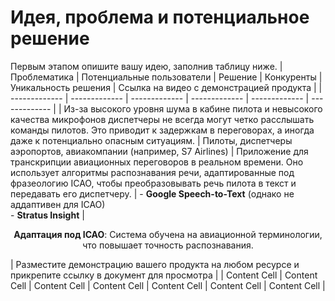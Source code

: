 # Идея, проблема и потенциальное решение

Первым этапом опишите вашу идею, заполнив таблицу ниже. 
| Проблематика | Потенциальные пользователи | Решение | Конкуренты | Уникальность решения | Ссылка на видео с демонстрацией продукта |
| ------------- | ------------- | ------------- | ------------- | ------------- |  ------------- |
| Из-за высокого уровня шума в кабине пилота и невысокого качества микрофонов диспетчеры не всегда могут четко расслышать команды пилотов. Это приводит к задержкам в переговорах, а иногда даже к потенциально опасным ситуациям. | Пилоты, диспетчеры аэропортов, авиакомпании (например, S7 Airlines)  | Приложение для транскрипции авиационных переговоров в реальном времени. Оно использует алгоритмы  распознавания речи, адаптированные под фразеологию ICAO, чтобы преобразовывать речь пилота в текст и передавать его диспетчеру. | - **Google Speech-to-Text** (однако не аддаптивен для ICAO)<br>- **Stratus Insight** | <p style="text-align: center;">**Адаптация под ICAO**: Система обучена на авиационной терминологии, что повышает точность распознавания.</p>  | Разместите демонстрацию вашего продукта на любом ресурсе и прикрепите ссылку в документ для просмотра | 
| Content Cell  | Content Cell  | Content Cell | Content Cell | Content Cell | Content Cell | Content Cell |
